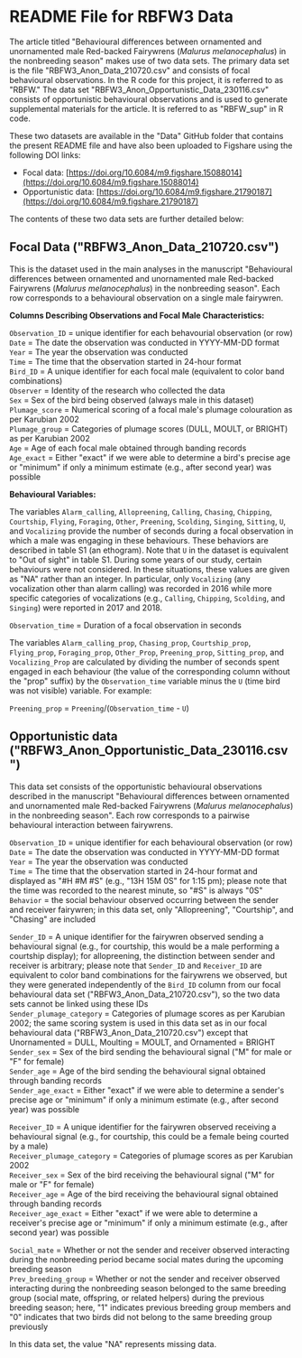 # README File for RBFW3 Data
The article titled "Behavioural differences between ornamented and unornamented male Red-backed Fairywrens (*Malurus melanocephalus*) in the nonbreeding season" makes use of two data sets. The primary data set is the file "RBFW3\_Anon\_Data\_210720.csv" and consists of focal behavioural observations. In the R code for this project, it is referred to as "RBFW." The data set "RBFW3\_Anon\_Opportunistic\_Data\_230116.csv" consists of opportunistic behavioural observations and is used to generate supplemental materials for the article. It is referred to as "RBFW_sup" in R code.

These two datasets are available in the "Data" GitHub folder that contains the present README file and have also been uploaded to Figshare using the following DOI links:

* Focal data: [https://doi.org/10.6084/m9.figshare.15088014](https://doi.org/10.6084/m9.figshare.15088014)
* Opportunistic data: [https://doi.org/10.6084/m9.figshare.21790187](https://doi.org/10.6084/m9.figshare.21790187)

The contents of these two data sets are further detailed below:

## Focal Data ("RBFW3\_Anon\_Data_210720.csv")
This is the dataset used in the main analyses in the manuscript "Behavioural differences between ornamented and unornamented male Red-backed Fairywrens (*Malurus melanocephalus*) in the nonbreeding season". Each row corresponds to a behavioural observation on a single male fairywren.

**Columns Describing Observations and Focal Male Characteristics:** 

`Observation_ID` = unique identifier for each behavourial observation (or row)<br>
`Date` = The date the observation was conducted in YYYY-MM-DD format<br>
`Year` = The year the observation was conducted<br>
`Time` = The time that the observation started in 24-hour format<br>
`Bird_ID` = A unique identifier for each focal male (equivalent to color band combinations) <br>
`Observer` = Identity of the research who collected the data<br>
`Sex` = Sex of the bird being observed (always male in this dataset)<br> 
`Plumage_score` = Numerical scoring of a focal male's plumage colouration as per Karubian 2002<br>
`Plumage_group` = Categories of plumage scores (DULL, MOULT, or BRIGHT) as per Karubian 2002<br>
`Age` = Age of each focal male obtained through banding records<br>
`Age_exact` = Either "exact" if we were able to determine a bird's precise age or "minimum" if only a minimum estimate (e.g., after second year) was possible

**Behavioural Variables:**

The variables `Alarm_calling`, `Allopreening`, `Calling`, `Chasing`, `Chipping`, `Courtship`, `Flying`, `Foraging`, `Other`, `Preening`, `Scolding`, `Singing`, `Sitting`, `U`, and `Vocalizing` provide the number of seconds during a focal observation in which a male was engaging in these behaviours. These behaviors are described in table S1 (an ethogram). Note that `U` in the dataset is equivalent to "Out of sight" in table S1. During some years of our study, certain behaviours were not considered. In these situations, these values are given as "NA" rather than an integer. In particular, only `Vocalizing` (any vocalization other than alarm calling) was recorded in 2016 while more specific categories of vocalizations (e.g., `Calling`, `Chipping`, `Scolding`, and `Singing`) were reported in 2017 and 2018. 

`Observation_time` = Duration of a focal observation in seconds
 
The variables `Alarm_calling_prop`, `Chasing_prop`, `Courtship_prop`, `Flying_prop`, `Foraging_prop`, `Other_Prop`, `Preening_prop`, `Sitting_prop`, and `Vocalizing_Prop` are calculated by dividing the number of seconds spent engaged in each behaviour (the value of the corresponding column without the "prop" suffix) by the `Observation_time` variable minus the `U` (time bird was not visible) variable. For example: <br>

`Preening_prop` = `Preening`/(`Observation_time` - `U`)


## Opportunistic data ("RBFW3\_Anon\_Opportunistic\_Data\_230116.csv")
This data set consists of the opportunistic behavioural observations described in the manuscript "Behavioural differences between ornamented and unornamented male Red-backed Fairywrens (*Malurus melanocephalus*) in the nonbreeding season". Each row corresponds to a pairwise behavioural interaction between fairywrens.

`Observation_ID` = unique identifier for each behavioural observation (or row)<br>
`Date` = The date the observation was conducted in YYYY-MM-DD format<br>
`Year` = The year the observation was conducted<br>
`Time` = The time that the observation started in 24-hour format and displayed as "#H #M #S" (e.g., "13H 15M 0S" for 1:15 pm); please note that the time was recorded to the nearest minute, so "#S" is always "0S"<br>
`Behavior` = the social behaviour observed occurring between the sender and receiver fairywren; in this data set, only "Allopreening", "Courtship", and "Chasing" are included 

`Sender_ID` = A unique identifier for the fairywren observed sending a behavioural signal (e.g., for courtship, this would be a male performing a courtship display); for allopreening, the distinction between sender and receiver is arbitrary; please note that `Sender_ID` and `Receiver_ID` are equivalent to color band combinations for the fairywrens we observed, but they were generated independently of the `Bird_ID` column from our focal behavioural data set ("RBFW3\_Anon\_Data\_210720.csv"), so the two data sets cannot be linked using these IDs<br>
`Sender_plumage_category` = Categories of plumage scores as per Karubian 2002; the same scoring system is used in this data set as in our focal behavioural data ("RBFW3\_Anon\_Data\_210720.csv") except that Unornamented = DULL, Moulting = MOULT, and Ornamented = BRIGHT<br>
`Sender_sex` = Sex of the bird sending the behavioural signal ("M" for male or "F" for female)<br>
`Sender_age` = Age of the bird sending the behavioural signal obtained through banding records<br>
`Sender_age_exact` = Either "exact" if we were able to determine a sender's precise age or "minimum" if only a minimum estimate (e.g., after second year) was possible

`Receiver_ID` =  A unique identifier for the fairywren observed receiving a behavioural signal (e.g., for courtship, this could be a female being courted by a male)<br>
`Receiver_plumage_category` = Categories of plumage scores as per Karubian 2002<br>
`Receiver_sex` = Sex of the bird receiving the behavioural signal ("M" for male or "F" for female) <br>
`Receiver_age` = Age of the bird receiving the behavioural signal obtained through banding records<br>
`Receiver_age_exact` = Either "exact" if we were able to determine a receiver's precise age or "minimum" if only a minimum estimate (e.g., after second year) was possible

`Social_mate` = Whether or not the sender and receiver observed interacting during the nonbreeding period became social mates during the upcoming breeding season<br> 
`Prev_breeding_group` = Whether or not the sender and receiver observed interacting during the nonbreeding season belonged to the same breeding group (social mate, offspring, or related helpers) during the previous breeding season; here, "1" indicates previous breeding group members and "0" indicates that two birds did not belong to the same breeding group previously

In this data set, the value "NA" represents missing data.
